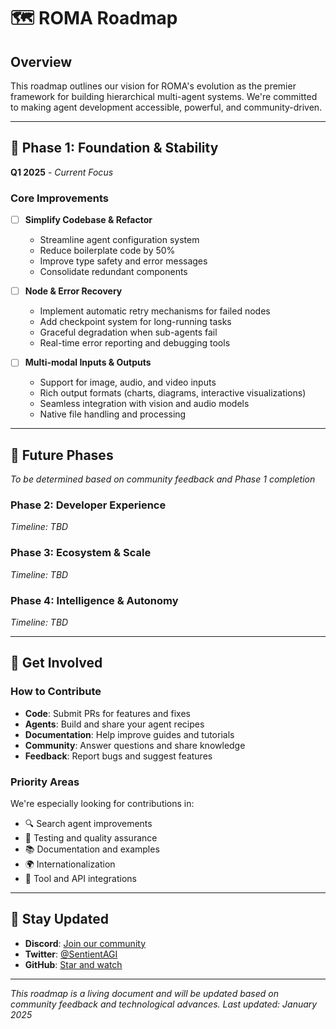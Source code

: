 # 🗺️ ROMA Roadmap

## Overview
This roadmap outlines our vision for ROMA's evolution as the premier framework for building hierarchical multi-agent systems. We're committed to making agent development accessible, powerful, and community-driven.

---

## 🚀 Phase 1: Foundation & Stability
**Q1 2025** - *Current Focus*

### Core Improvements
- [ ] **Simplify Codebase & Refactor**
  - Streamline agent configuration system
  - Reduce boilerplate code by 50%
  - Improve type safety and error messages
  - Consolidate redundant components
  
- [ ] **Node & Error Recovery**
  - Implement automatic retry mechanisms for failed nodes
  - Add checkpoint system for long-running tasks
  - Graceful degradation when sub-agents fail
  - Real-time error reporting and debugging tools

- [ ] **Multi-modal Inputs & Outputs**
  - Support for image, audio, and video inputs
  - Rich output formats (charts, diagrams, interactive visualizations)
  - Seamless integration with vision and audio models
  - Native file handling and processing

---

## 🔮 Future Phases
*To be determined based on community feedback and Phase 1 completion*

### Phase 2: Developer Experience
*Timeline: TBD*

### Phase 3: Ecosystem & Scale  
*Timeline: TBD*

### Phase 4: Intelligence & Autonomy
*Timeline: TBD*

---

## 🤝 Get Involved

### How to Contribute
- **Code**: Submit PRs for features and fixes
- **Agents**: Build and share your agent recipes
- **Documentation**: Help improve guides and tutorials
- **Community**: Answer questions and share knowledge
- **Feedback**: Report bugs and suggest features

### Priority Areas
We're especially looking for contributions in:
- 🔍 Search agent improvements
- 🧪 Testing and quality assurance
- 📚 Documentation and examples
- 🌍 Internationalization
- 🔌 Tool and API integrations

---

## 📢 Stay Updated

- **Discord**: [Join our community](https://discord.gg/sentientfoundation)
- **Twitter**: [@SentientAGI](https://x.com/SentientAGI)
- **GitHub**: [Star and watch](https://github.com/sentient-agi/sentientresearchagent)

---

*This roadmap is a living document and will be updated based on community feedback and technological advances. Last updated: January 2025*